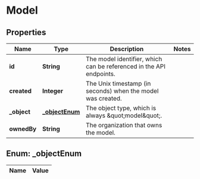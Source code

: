 

# Model

## Properties

Name | Type | Description | Notes
------------ | ------------- | ------------- | -------------
**id** | **String** | The model identifier, which can be referenced in the API endpoints. | 
**created** | **Integer** | The Unix timestamp (in seconds) when the model was created. | 
**_object** | [**_objectEnum**](#_objectEnum) | The object type, which is always \&quot;model\&quot;. | 
**ownedBy** | **String** | The organization that owns the model. | 


## Enum: _objectEnum

Name | Value
---- | -----




